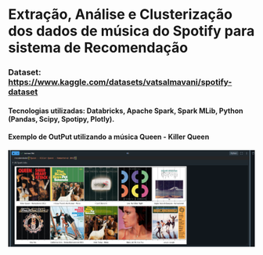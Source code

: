 # Extração, Análise e Clusterização dos dados de música do Spotify para sistema de Recomendação 
### Dataset: https://www.kaggle.com/datasets/vatsalmavani/spotify-dataset
#### Tecnologias utilizadas: Databricks, Apache Spark, Spark MLib, Python (Pandas, Scipy, Spotipy, Plotly).


#### Exemplo de OutPut utilizando a música Queen - Killer Queen
![Descrição da Imagem](output_modelo.png)
